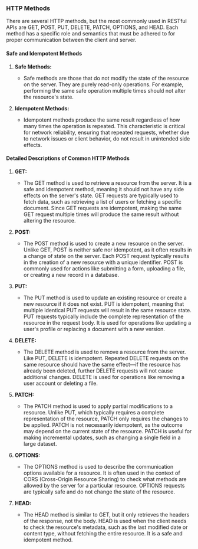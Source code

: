 ### HTTP Methods

There are several HTTP methods, but the most commonly used in RESTful APIs are GET, POST, PUT, DELETE, PATCH, OPTIONS, and HEAD. Each method has a specific role and semantics that must be adhered to for proper communication between the client and server.

#### **Safe and Idempotent Methods**

1. **Safe Methods:**

   - Safe methods are those that do not modify the state of the resource on the server. They are purely read-only operations. For example, performing the same safe operation multiple times should not alter the resource's state.

2. **Idempotent Methods:**
   - Idempotent methods produce the same result regardless of how many times the operation is repeated. This characteristic is critical for network reliability, ensuring that repeated requests, whether due to network issues or client behavior, do not result in unintended side effects.

#### **Detailed Descriptions of Common HTTP Methods**

1. **GET:**

   - The GET method is used to retrieve a resource from the server. It is a safe and idempotent method, meaning it should not have any side effects on the server's state. GET requests are typically used to fetch data, such as retrieving a list of users or fetching a specific document. Since GET requests are idempotent, making the same GET request multiple times will produce the same result without altering the resource.

2. **POST:**

   - The POST method is used to create a new resource on the server. Unlike GET, POST is neither safe nor idempotent, as it often results in a change of state on the server. Each POST request typically results in the creation of a new resource with a unique identifier. POST is commonly used for actions like submitting a form, uploading a file, or creating a new record in a database.

3. **PUT:**

   - The PUT method is used to update an existing resource or create a new resource if it does not exist. PUT is idempotent, meaning that multiple identical PUT requests will result in the same resource state. PUT requests typically include the complete representation of the resource in the request body. It is used for operations like updating a user's profile or replacing a document with a new version.

4. **DELETE:**

   - The DELETE method is used to remove a resource from the server. Like PUT, DELETE is idempotent. Repeated DELETE requests on the same resource should have the same effect—if the resource has already been deleted, further DELETE requests will not cause additional changes. DELETE is used for operations like removing a user account or deleting a file.

5. **PATCH:**

   - The PATCH method is used to apply partial modifications to a resource. Unlike PUT, which typically requires a complete representation of the resource, PATCH only requires the changes to be applied. PATCH is not necessarily idempotent, as the outcome may depend on the current state of the resource. PATCH is useful for making incremental updates, such as changing a single field in a large dataset.

6. **OPTIONS:**

   - The OPTIONS method is used to describe the communication options available for a resource. It is often used in the context of CORS (Cross-Origin Resource Sharing) to check what methods are allowed by the server for a particular resource. OPTIONS requests are typically safe and do not change the state of the resource.

7. **HEAD:**
   - The HEAD method is similar to GET, but it only retrieves the headers of the response, not the body. HEAD is used when the client needs to check the resource's metadata, such as the last modified date or content type, without fetching the entire resource. It is a safe and idempotent method.
